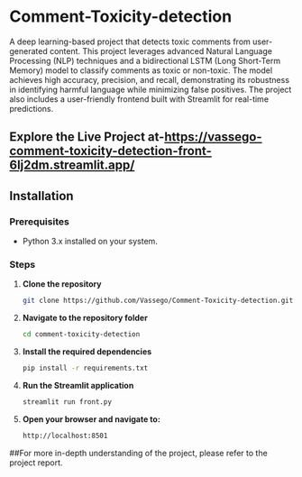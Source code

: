 # Comment-Toxicity-detection
A deep learning-based project that detects toxic comments from user-generated content. This project leverages advanced Natural Language Processing (NLP) techniques and a bidirectional LSTM (Long Short-Term Memory) model to classify comments as toxic or non-toxic. The model achieves high accuracy, precision, and recall, demonstrating its robustness in identifying harmful language while minimizing false positives. The project also includes a user-friendly frontend built with Streamlit for real-time predictions.

## Explore the Live Project at-https://vassego-comment-toxicity-detection-front-6lj2dm.streamlit.app/

## Installation

### Prerequisites
- Python 3.x installed on your system.

### Steps

1. **Clone the repository**
    ```bash
    git clone https://github.com/Vassego/Comment-Toxicity-detection.git
    ```

2. **Navigate to the repository folder**
    ```bash
    cd comment-toxicity-detection
    ```

3. **Install the required dependencies**
    ```bash
    pip install -r requirements.txt
    ```

4. **Run the Streamlit application**
    ```bash
    streamlit run front.py
    ```

5. **Open your browser and navigate to:**
    ```bash
    http://localhost:8501
    ```
##For more in-depth understanding of the project, please refer to the project report.
    

